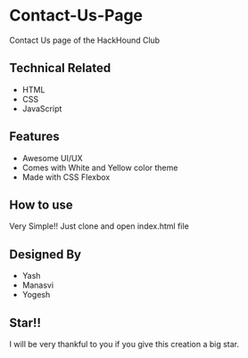 # Contact-Us-Page
Contact Us page of the HackHound Club

## Technical Related
- HTML
- CSS
- JavaScript

## Features
- Awesome UI/UX
- Comes with White and Yellow color theme
- Made with CSS Flexbox

## How to use
Very Simple!! Just clone and open index.html file

## Designed By
- Yash
- Manasvi
- Yogesh

## Star!!
I will be very thankful to you if you give this creation  a big star.

